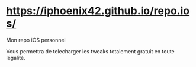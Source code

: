 # https://iphoenix42.github.io/repo.ios/
Mon repo iOS personnel

Vous permettra de telecharger les tweaks totalement gratuit en toute légalité.

